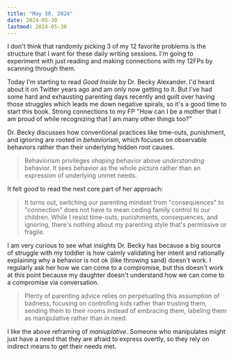 ```yaml
---
title: "May 30, 2024"
date: 2024-05-30
lastmod: 2024-05-30
---
```


I don't think that randomly picking 3 of my 12 favorite problems is the structure that I want for these daily writing sessions. I'm going to experiment with just reading and making connections with my 12FPs by scanning through them.

Today I'm starting to read *Good Inside* by Dr. Becky Alexander. I'd heard about it on Twitter years ago and am only now getting to it. But I've had some hard and exhausting parenting days recently and guilt over having those struggles which leads me down negative spirals, so it's a good time to start this book. Strong connections to my FP "How can I be a mother that I am proud of while recognizing that I am many other things too?"

Dr. Becky discusses how conventional practices like time-outs, punishment, and ignoring are rooted in *behaviorism*, which focuses on observable behaviors rather than their underlying hidden root causes. 

> Behaviorism privileges *shaping* behavior above *understanding* behavior. It sees behavior as the whole picture rather than an expression of underlying unmet needs.

It felt good to read the next core part of her approach:

> It turns out, switching our parenting mindset from "consequences" to "connection" does not have to mean ceding family control to our children. While I resist time-outs, punishments, consequences, and ignoring, there's nothing about my parenting style that's permissive or fragile.

I am very curious to see what insights Dr. Becky has because a big source of struggle with my toddler is how calmly validating her intent and rationally explaining why a behavior is not ok (like throwing sand) doesn't work. I regularly ask her how we can come to a compromise, but this doesn't work at this point because my daughter doesn't understand how we can come to a compromise via conversation. 

> Plenty of parenting advice relies on perpetuating this assumption of badness, focusing on controlling kids rather than trusting them, sending them to their rooms instead of embracing them, labeling them as manipulative rather than in need.

I like the above reframing of *maniuplative*. Someone who manipulates might just have a need that they are afraid to express overtly, so they rely on indirect means to get their needs met.
